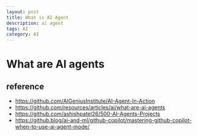 ```yaml
---
layout: post
title: What is AI Agent
description: ai agent
tags: AI
category: AI 
---
```


# What are AI agents







## reference
- https://github.com/AIGeniusInstitute/AI-Agent-In-Action
- https://github.com/resources/articles/ai/what-are-ai-agents
- https://github.com/ashishpatel26/500-AI-Agents-Projects
- https://github.blog/ai-and-ml/github-copilot/mastering-github-copilot-when-to-use-ai-agent-mode/